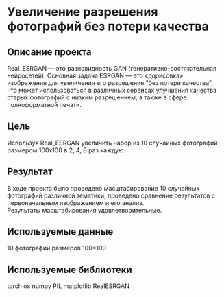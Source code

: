 # Увеличение разрешения фотографий без потери качества

## Описание проекта

Real_ESRGAN — это разновидность GAN (генеративно-состязательная нейросетей). Основная задача ESRGAN — это «дорисовка» изображения для увеличения его разрешения "без потери качества", что может использоваться в различных сервисах улучшения качества старых фотографий с низким разрешением, а также в сфере полноформатной печати.<br/>

## Цель

Используя Real_ESRGAN увеличить набор из 10 случайных фотографий размером 100х100 в 2, 4, 8 раз каждую.<br/>

## Результат

В ходе проекта было проведено масштабирование 10 случайных фотографий различной тематики, проведено сравнение результатов с первоначальным изображением и его анализ. <br/>
Результаты масштабирования удовлетворительные.

## Используемые данные

10 фотографий размеров 100*100

## Используемые библиотеки

torch
os
numpy
PIL
matplotlib
RealESRGAN